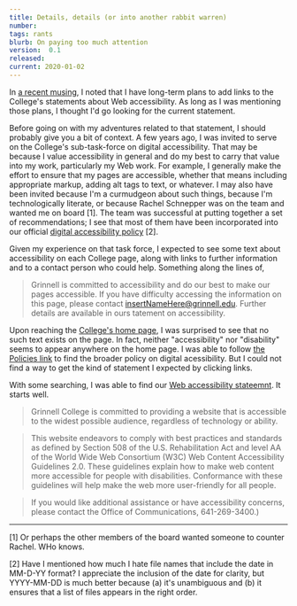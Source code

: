 ```yaml
---
title: Details, details (or into another rabbit warren)
number: 
tags: rants
blurb: On paying too much attention
version:  0.1
released: 
current: 2020-01-02
---
```

In [a recent musing](annoying-link-requests-2020-01-02), I noted that I
have long-term plans to add links to the College's statements about
Web accessibility.  As long as I was mentioning those plans, I thought I'd
go looking for the current statement.

Before going on with my adventures related to that statement, I
should probably give you a bit of context.  A few years ago, I was
invited to serve on the College's sub-task-force on digital
accessibility.  That may be because I value accessibility in general
and do my best to carry that value into my work, particularly my
Web work.  For example, I generally make the effort to ensure that
my pages are accessible, whether that means including appropriate
markup, adding alt tags to text, or whatever.  I may also have been
invited because I'm a curmudgeon about such things, because I'm
technologically literate, or because Rachel Schnepper was on the team
and wanted me on board [1].  The team was successful at putting together
a set of recommendations; I see that most of them have been incorporated
into our official [digital accessibility policy](https://www.grinnell.edu/sites/default/files/docs/2018-09/Digital%20Accessibility%20Policy%208-1-2018.pdf) [2].

Given my experience on that task force, I expected to see some text about
accessibility on each College page, along with links to further information
and to a contact person who could help.  Something along the lines of,

> Grinnell is committed to accessibility and do our best to make our
pages accessible.  If you have difficulty accessing the information on
this page, please contact <insertNameHere@grinnell.edu>.  Further details
are available in ours tatement on accessibility.

Upon reaching the [College's home page](https://www.grinnell.edu/), I
was surprised to see that no such text exists on the page.  In fact,
neither "accessibility" nor "disability" seems to appear anywhere on
the home page.  I was able to follow [the Policies link](https://www.grinnell.edu/policies) to find the broader policy on digital acessibility.  But
I could not find a way to get the kind of statement I expected by clicking
links.

With some searching, I was able to find our [Web accessibility stateemnt](https://www.grinnell.edu/web-accessibility).  It starts well.

> Grinnell College is committed to providing a website that is accessible to the widest possible audience, regardless of technology or ability.

> This website endeavors to comply with best practices and standards as defined by Section 508 of the U.S. Rehabilitation Act and level AA of the World Wide Web Consortium (W3C) Web Content Accessibility Guidelines 2.0. These guidelines explain how to make web content more accessible for people with disabilities. Conformance with these guidelines will help make the web more user-friendly for all people.

> If you would like additional assistance or have accessibility concerns, please contact the Office of Communications, 641-269-3400.)

---

[1] Or perhaps the other members of the board wanted someone to counter
Rachel.  WHo knows.

[2] Have I mentioned how much I hate file names that include the date
in MM-D-YY format?  I appreciate the inclusion of the date for clarity,
but YYYY-MM-DD is much better because (a) it's unambiguous and (b) it
ensures that a list of files appears in the right order.
